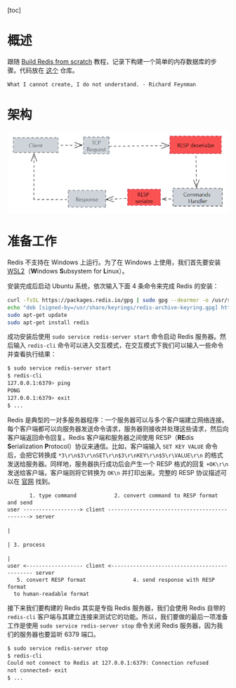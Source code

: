 [toc]

# 概述

跟随 [Build Redis from scratch](https://www.build-redis-from-scratch.dev/en/introduction) 教程，记录下构建一个简单的内存数据库的步骤。代码放在 [这个](https://github.com/YoungFr/mgdis) 仓库。

```markdown
What I cannot create, I do not understand. - Richard Feynman
```

# 架构

![arch](assets/arch.png)

# 准备工作

Redis 不支持在 Windows 上运行。为了在 Windows 上使用，我们首先要安装 [WSL2](https://learn.microsoft.com/zh-cn/windows/wsl/)（**W**indows **S**ubsystem for **L**inux）。

安装完成后启动 Ubuntu 系统，依次输入下面 4 条命令来完成 Redis 的安装：

```bash
curl -fsSL https://packages.redis.io/gpg | sudo gpg --dearmor -o /usr/share/keyrings/redis-archive-keyring.gpg
echo "deb [signed-by=/usr/share/keyrings/redis-archive-keyring.gpg] https://packages.redis.io/deb $(lsb_release -cs) main" | sudo tee /etc/apt/sources.list.d/redis.list
sudo apt-get update
sudo apt-get install redis
```

成功安装后使用  `sudo service redis-server start` 命令启动 Redis 服务器。然后输入 `redis-cli` 命令可以进入交互模式，在交互模式下我们可以输入一些命令并查看执行结果：

```bash
$ sudo service redis-server start
$ redis-cli
127.0.0.1:6379> ping
PONG
127.0.0.1:6379> exit
$ ...
```

Redis 是典型的一对多服务器程序：一个服务器可以与多个客户端建立网络连接。每个客户端都可以向服务器发送命令请求，服务器则接收并处理这些请求，然后向客户端返回命令回复。Redis 客户端和服务器之间使用 RESP（**RE**dis **S**erialization **P**rotocol）协议来通信。比如，客户端输入 `SET KEY VALUE` 命令后，会把它转换成 `*3\r\n$3\r\nSET\r\n$3\r\nKEY\r\n$5\r\VALUE\r\n` 的格式发送给服务器。同样地，服务器执行成功后会产生一个 RESP 格式的回复 `+OK\r\n` 发送给客户端，客户端则将它转换为 `OK\n` 并打印出来。完整的 RESP 协议描述可以在 [官网](https://redis.io/docs/reference/protocol-spec/) 找到。

```
       1. type command            2. convert command to RESP format and send
user ------------------> client ---------------------------------------------> server
                                                                                 |
                                                                                 | 3. process
                                                                                 |
user <------------------ client <--------------------------------------------- server
   5. convert RESP format               4. send response with RESP format
  to human-readable format
```

接下来我们要构建的 Redis 其实是专指 Redis 服务器，我们会使用 Redis 自带的 `redis-cli` 客户端与其建立连接来测试它的功能。所以，我们要做的最后一项准备工作是使用 `sudo service redis-server stop` 命令关闭 Redis 服务器，因为我们的服务器也要监听 6379 端口。

```bash
$ sudo service redis-server stop
$ redis-cli
Could not connect to Redis at 127.0.0.1:6379: Connection refused
not connected> exit
$ ...
```

